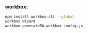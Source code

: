 ### workbox:
```sh
npm install workbox-cli --global
workbox wizard
workbox generateSW workbox-config.js
```